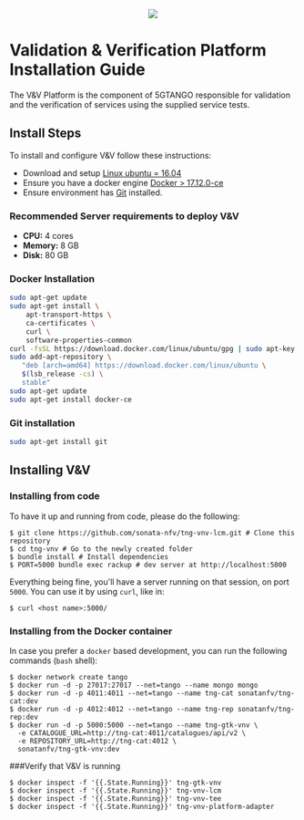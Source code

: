 <p align="center"><img src="https://github.com/sonata-nfv/tng-api-gtw/wiki/images/sonata-5gtango-logo-500px.png" /></p>

# Validation & Verification Platform Installation Guide

The V&V Platform is the component of 5GTANGO responsible for validation and the verification of services using the supplied service tests.

## Install Steps

To install and configure V&V follow these instructions:
* Download and setup [Linux ubuntu = 16.04](http://releases.ubuntu.com/16.04/)
* Ensure you have a docker engine [Docker > 17.12.0-ce](https://docs.docker.com/install/linux/docker-ce/ubuntu/#install-docker-ce)
* Ensure environment has [Git](https://git-scm.com/download/linux) installed.

### Recommended Server requirements to deploy V&V

* **CPU:** 4 cores
* **Memory:** 8 GB
* **Disk:** 80 GB

### Docker Installation

```bash
sudo apt-get update
sudo apt-get install \
    apt-transport-https \
    ca-certificates \
    curl \
    software-properties-common
curl -fsSL https://download.docker.com/linux/ubuntu/gpg | sudo apt-key add -
sudo add-apt-repository \
   "deb [arch=amd64] https://download.docker.com/linux/ubuntu \
   $(lsb_release -cs) \
   stable"
sudo apt-get update
sudo apt-get install docker-ce
```

### Git installation

```bash
sudo apt-get install git
```

## Installing V&V


### Installing from code

To have it up and running from code, please do the following:

```shell
$ git clone https://github.com/sonata-nfv/tng-vnv-lcm.git # Clone this repository
$ cd tng-vnv # Go to the newly created folder
$ bundle install # Install dependencies
$ PORT=5000 bundle exec rackup # dev server at http://localhost:5000
```

Everything being fine, you'll have a server running on that session, on port `5000`. You can use it by using `curl`, like in:

```shell
$ curl <host name>:5000/
```

### Installing from the Docker container
In case you prefer a `docker` based development, you can run the following commands (`bash` shell):

```shell
$ docker network create tango
$ docker run -d -p 27017:27017 --net=tango --name mongo mongo
$ docker run -d -p 4011:4011 --net=tango --name tng-cat sonatanfv/tng-cat:dev
$ docker run -d -p 4012:4012 --net=tango --name tng-rep sonatanfv/tng-rep:dev
$ docker run -d -p 5000:5000 --net=tango --name tng-gtk-vnv \
  -e CATALOGUE_URL=http://tng-cat:4011/catalogues/api/v2 \
  -e REPOSITORY_URL=http://tng-cat:4012 \
  sonatanfv/tng-gtk-vnv:dev
```


###Verify that V&V is running

```shell
$ docker inspect -f '{{.State.Running}}' tng-gtk-vnv
$ docker inspect -f '{{.State.Running}}' tng-vnv-lcm
$ docker inspect -f '{{.State.Running}}' tng-vnv-tee
$ docker inspect -f '{{.State.Running}}' tng-vnv-platform-adapter